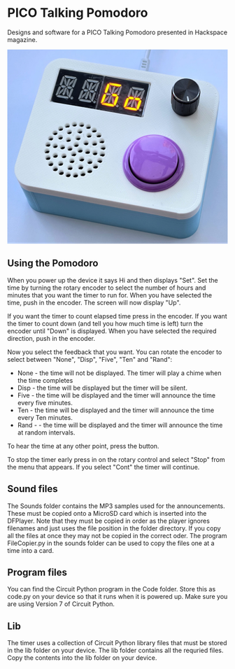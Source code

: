 # PICO Talking Pomodoro

Designs and software for a PICO Talking Pomodoro presented in Hackspace magazine.

![Talking Pomodoro in a box](images/timer.jpg)

## Using the Pomodoro
When you power up the device it says Hi and then displays "Set". Set the time by turning the rotary encoder to select the number of hours and minutes that you want the timer to run for. When you have selected the time, push in the encoder. The screen will now display "Up". 

If you want the timer to count elapsed time press in the encoder. If you want the timer to count down (and tell you how much time is left) turn the encoder until "Down" is displayed. When you have selected the required direction, push in the encoder. 

Now you select the feedback that you want. You can rotate the encoder to select between "None", "Disp", "Five", "Ten" and "Rand":

* None - the time will not be displayed. The timer will play a chime when the time completes
* Disp - the time will be displayed but the timer will be silent.
* Five - the time will be displayed and the timer will announce the time every five minutes. 
* Ten - the time will be displayed and the timer will announce the time every Ten minutes. 
* Rand - - the time will be displayed and the timer will announce the time at random intervals.

To hear the time at any other point, press the button. 

To stop the timer early press in on the rotary control and select "Stop" from the menu that appears. If you select "Cont" the timer will continue.

## Sound files

The Sounds folder contains the MP3 samples used for the announcements. These must be copied onto a MicroSD card which is inserted into the DFPlayer. Note that they must be copied in order as the player ignores filenames and just uses the file position in the folder directory. If you copy all the files at once they may not be copied in the correct oder. The program FileCopier.py in the sounds folder can be used to copy the files one at a time into a card. 

## Program files

You can find the Circuit Python program in the Code folder. Store this as code.py on your device so that it runs when it is powered up. Make sure you are using Version 7 of Circuit Python. 

## Lib

The timer uses a collection of Circuit Python library files that must be stored in the lib folder on your device. The lib folder contains all the requried files. Copy the contents into the lib folder on your device. 
